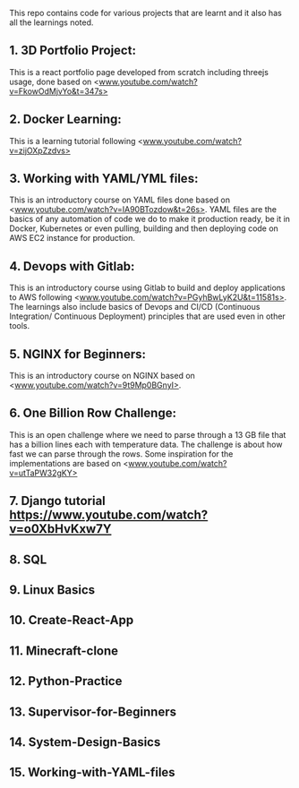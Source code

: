 This repo contains code for various projects that are learnt and it also has all the learnings noted.

## 1. 3D Portfolio Project:

This is a react portfolio page developed from scratch including threejs usage, done based on 
<www.youtube.com/watch?v=FkowOdMjvYo&t=347s>

## 2. Docker Learning:

This is a learning tutorial following <www.youtube.com/watch?v=zijOXpZzdvs>

## 3. Working with YAML/YML files:

This is an introductory course on YAML files done based on <www.youtube.com/watch?v=IA90BTozdow&t=26s>. YAML files are the basics of any automation of code we do to make it production ready, be it in Docker, Kubernetes or even pulling, building and then deploying code on AWS EC2 instance for production.

## 4. Devops with Gitlab:

This is an introductory course using Gitlab to build and deploy applications to AWS following <www.youtube.com/watch?v=PGyhBwLyK2U&t=11581s>. The learnings also include basics of Devops and CI/CD (Continuous Integration/ Continuous Deployment) principles that are used even in other tools.

## 5. NGINX for Beginners:

This is an introductory course on NGINX based on <www.youtube.com/watch?v=9t9Mp0BGnyI>.

## 6. One Billion Row Challenge:

This is an open challenge where we need to parse through a 13 GB file that has a billion lines each with temperature data. The challenge is about how fast we can parse through the rows. Some inspiration for the implementations are based on <www.youtube.com/watch?v=utTaPW32gKY>

## 7. Django tutorial <https://www.youtube.com/watch?v=o0XbHvKxw7Y>

## 8. SQL

## 9. Linux Basics

## 10. Create-React-App

## 11. Minecraft-clone

## 12. Python-Practice

## 13. Supervisor-for-Beginners

## 14. System-Design-Basics

## 15. Working-with-YAML-files
